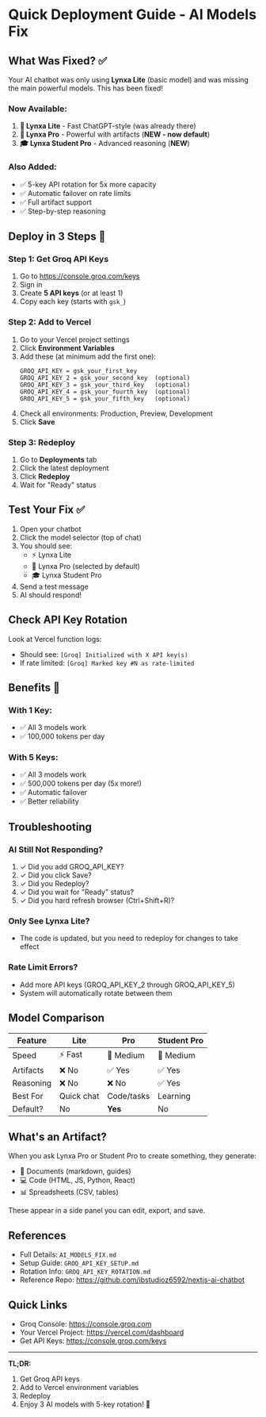 # Quick Deployment Guide - AI Models Fix

## What Was Fixed? ✅

Your AI chatbot was only using **Lynxa Lite** (basic model) and was missing the main powerful models. This has been fixed!

### Now Available:
1. **🎯 Lynxa Lite** - Fast ChatGPT-style (was already there)
2. **🚀 Lynxa Pro** - Powerful with artifacts (**NEW - now default**)
3. **🎓 Lynxa Student Pro** - Advanced reasoning (**NEW**)

### Also Added:
- ✅ 5-key API rotation for 5x more capacity
- ✅ Automatic failover on rate limits
- ✅ Full artifact support
- ✅ Step-by-step reasoning

## Deploy in 3 Steps 🚀

### Step 1: Get Groq API Keys
1. Go to https://console.groq.com/keys
2. Sign in
3. Create **5 API keys** (or at least 1)
4. Copy each key (starts with `gsk_`)

### Step 2: Add to Vercel
1. Go to your Vercel project settings
2. Click **Environment Variables**
3. Add these (at minimum add the first one):
   ```
   GROQ_API_KEY = gsk_your_first_key
   GROQ_API_KEY_2 = gsk_your_second_key  (optional)
   GROQ_API_KEY_3 = gsk_your_third_key   (optional)
   GROQ_API_KEY_4 = gsk_your_fourth_key  (optional)
   GROQ_API_KEY_5 = gsk_your_fifth_key   (optional)
   ```
4. Check all environments: Production, Preview, Development
5. Click **Save**

### Step 3: Redeploy
1. Go to **Deployments** tab
2. Click the latest deployment
3. Click **Redeploy**
4. Wait for "Ready" status

## Test Your Fix ✅

1. Open your chatbot
2. Click the model selector (top of chat)
3. You should see:
   - ⚡ Lynxa Lite
   - 🚀 Lynxa Pro (selected by default)
   - 🎓 Lynxa Student Pro
4. Send a test message
5. AI should respond!

## Check API Key Rotation

Look at Vercel function logs:
- Should see: `[Groq] Initialized with X API key(s)`
- If rate limited: `[Groq] Marked key #N as rate-limited`

## Benefits 🎉

### With 1 Key:
- ✅ All 3 models work
- ✅ 100,000 tokens per day

### With 5 Keys:
- ✅ All 3 models work
- ✅ 500,000 tokens per day (5x more!)
- ✅ Automatic failover
- ✅ Better reliability

## Troubleshooting

### AI Still Not Responding?
1. ✓ Did you add GROQ_API_KEY?
2. ✓ Did you click Save?
3. ✓ Did you Redeploy?
4. ✓ Did you wait for "Ready" status?
5. ✓ Did you hard refresh browser (Ctrl+Shift+R)?

### Only See Lynxa Lite?
- The code is updated, but you need to redeploy for changes to take effect

### Rate Limit Errors?
- Add more API keys (GROQ_API_KEY_2 through GROQ_API_KEY_5)
- System will automatically rotate between them

## Model Comparison

| Feature | Lite | Pro | Student Pro |
|---------|------|-----|-------------|
| Speed | ⚡ Fast | 🚀 Medium | 🚀 Medium |
| Artifacts | ❌ No | ✅ Yes | ✅ Yes |
| Reasoning | ❌ No | ❌ No | ✅ Yes |
| Best For | Quick chat | Code/tasks | Learning |
| Default? | No | **Yes** | No |

## What's an Artifact?

When you ask Lynxa Pro or Student Pro to create something, they generate:
- 📝 Documents (markdown, guides)
- 💻 Code (HTML, JS, Python, React)
- 📊 Spreadsheets (CSV, tables)

These appear in a side panel you can edit, export, and save.

## References

- Full Details: `AI_MODELS_FIX.md`
- Setup Guide: `GROQ_API_KEY_SETUP.md`
- Rotation Info: `GROQ_API_KEY_ROTATION.md`
- Reference Repo: https://github.com/ibstudioz6592/nextjs-ai-chatbot

## Quick Links

- Groq Console: https://console.groq.com
- Your Vercel Project: https://vercel.com/dashboard
- Get API Keys: https://console.groq.com/keys

---

**TL;DR:** 
1. Get Groq API keys
2. Add to Vercel environment variables
3. Redeploy
4. Enjoy 3 AI models with 5-key rotation! 🎉
